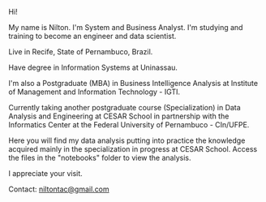 Hi!

My name is Nilton. 
I'm System and Business Analyst. I'm studying and training to become an engineer and data scientist.

Live in Recife, State of Pernambuco, Brazil.

Have degree in Information Systems at Uninassau.

I'm also a Postgraduate (MBA) in Business Intelligence Analysis at Institute of Management and Information Technology - IGTI.

Currently taking another postgraduate course (Specialization) in Data Analysis and Engineering at CESAR School in partnership with the Informatics Center at the Federal University of Pernambuco - CIn/UFPE.

Here you will find my data analysis putting into practice the knowledge acquired mainly in the specialization in progress at CESAR School. Access the files in the "notebooks" folder to view the analysis.

I appreciate your visit.

Contact: niltontac@gmail.com



